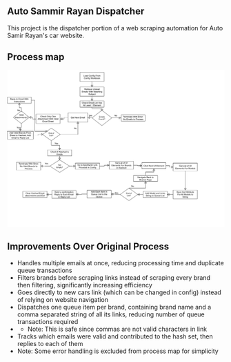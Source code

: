 ## Auto Sammir Rayan Dispatcher
This project is the dispatcher portion of a web scraping automation for Auto Samir Rayan's car website.

## Process map
![process map](https://github.com/nourshoreibah/AutoSamirRayanDispatcher/blob/main/processMap.png)

## Improvements Over Original Process
-	Handles multiple emails at once, reducing processing time and duplicate queue transactions
-	Filters brands before scraping links instead of scraping every brand then filtering, significantly increasing efficiency
-	Goes directly to new cars link (which can be changed in config) instead of relying on website navigation
-	Dispatches one queue item per brand, containing brand name and a comma separated string of all its links, reducing number of queue transactions required
- -  Note: This is safe since commas are not valid characters in link
-	 Tracks which emails were valid and contributed to the hash set, then replies to each of them
-	Note: Some error handling is excluded from process map for simplicity


